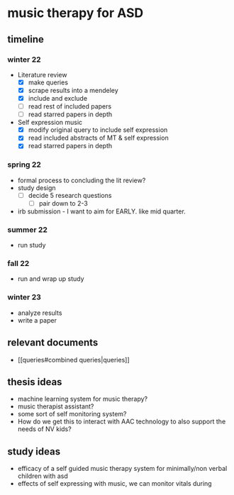 # music therapy for ASD
## timeline
### winter 22
- Literature review
	- [x] make queries
	- [x] scrape results into a mendeley
	- [x] include and exclude
	- [ ] read rest of included papers
	- [ ] read starred papers in depth
- Self expression music
	- [x] modify original query to include self expression
	- [x] read included abstracts of MT & self expression
	- [x] read starred papers in depth

### spring 22
- formal process to concluding the lit review?
- study design
	- [ ] decide 5 research questions
		- [ ] pair down to 2-3
- irb submission - I want to aim for EARLY. like mid quarter.
### summer 22
- run study
### fall 22
- run and wrap up study
### winter 23
- analyze results
- write a paper

## relevant documents
- [[queries#combined queries|queries]]

## thesis ideas
- machine learning system for music therapy?
- music therapist assistant?
- some sort of self monitoring system?
- How do we get this to interact with AAC technology to also support the needs of NV kids?

## study ideas
- efficacy of a self guided music therapy system for minimally/non verbal children with asd
- effects of self expressing with music, we can monitor vitals during
